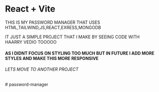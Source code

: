 # React + Vite

THIS IS MY PASSWORD MANAGER THAT USES HTML,TAILWIND,JS,REACT,EXRESS,MONGODB

IT JUST A SIMPLE PROJECT THAT I MAKE BY SEEING CODE WITH HAARRY VEDIO TOOOOO


#### AS I DIDNT FOCUS ON STYLING TOO MUCH BUT IN FUTURE I ADD MORE STYLES AND MAKE THIS MORE RESPONSIVE


###### LETS MOVE TO ANOTHER PROJECT

#   p a s s w o r d - m a n a g e r 
 
 
